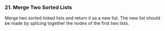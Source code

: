 ### 21. Merge Two Sorted Lists

Merge two sorted linked lists and return it as a new list. The new list should be made by splicing together the nodes of the first two lists.
